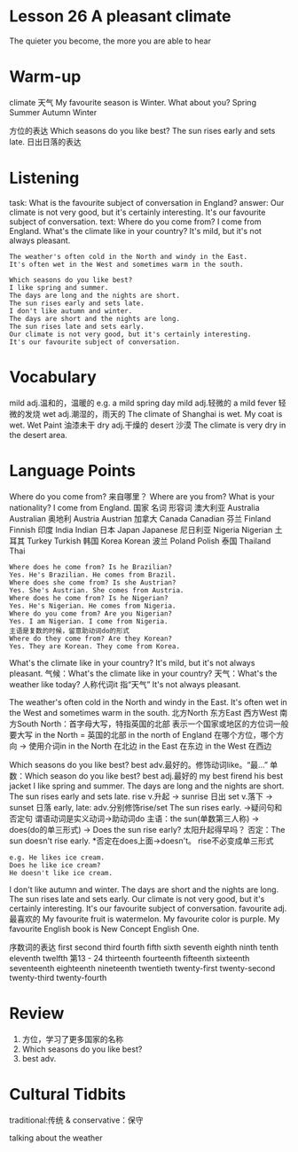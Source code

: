 # Lesson 26 A pleasant climate

The quieter you become, the more you are able to hear

# Warm-up

climate 天气
My favourite season is Winter.
What about you?
Spring 
Summer
Autumn
Winter

方位的表达
Which seasons do you like best?
The sun rises early and sets late. 日出日落的表达

# Listening

task:
    What is the favourite subject of conversation in England?
answer:
    Our climate is not very good, but it's certainly interesting.
    It's our favourite subject of conversation.
text:
    Where do you come from?
    I come from England.
    What's the climate like in your country?
    It's mild, but it's not always pleasant.

    The weather's often cold in the North and windy in the East.
    It's often wet in the West and sometimes warm in the south.

    Which seasons do you like best?
    I like spring and summer.
    The days are long and the nights are short.
    The sun rises early and sets late.
    I don't like autumn and winter.
    The days are short and the nights are long.
    The sun rises late and sets early.
    Our climate is not very good, but it's certainly interesting.
    It's our favourite subject of conversation.

# Vocabulary

mild adj.温和的，温暖的
    e.g. a mild spring day
    mild adj.轻微的
    a mild fever 轻微的发烧
wet adj.潮湿的，雨天的
    The climate of Shanghai is wet.
    My coat is wet.
    Wet Paint 油漆未干
dry adj.干燥的
    desert 沙漠
    The climate is very dry in the desert area.

# Language Points

Where do you come from?
    来自哪里？
    Where are you from?
    What is your nationality?
I come from England.
    国家            名词            形容词
    澳大利亚        Australia       Australian
    奥地利          Austria         Austrian
    加拿大          Canada          Canadian
    芬兰            Finland         Finnish
    印度            India           Indian
    日本            Japan           Japanese
    尼日利亚        Nigeria         Nigerian
    土耳其          Turkey          Turkish
    韩国            Korea           Korean
    波兰            Poland          Polish
    泰国            Thailand        Thai

    Where does he come from? Is he Brazilian?
    Yes. He's Brazilian. He comes from Brazil.
    Where does she come from? Is she Austrian?
    Yes. She's Austrian. She comes from Austria.
    Where does he come from? Is he Nigerian?
    Yes. He's Nigerian. He comes from Nigeria.
    Where do you come from? Are you Nigerian?
    Yes. I am Nigerian. I come from Nigeria.
    主语是复数的时候，留意助动词do的形式
    Where do they come from? Are they Korean?
    Yes. They are Korean. They come from Korea.
What's the climate like in your country?
It's mild, but it's not always pleasant.
    气候：What's the climate like in your country?
    天气：What's the weather like today?
    人称代词it 指“天气”
    It's not always pleasant.

The weather's often cold in the North and windy in the East.
It's often wet in the West and sometimes warm in the south.
    北方North
    东方East
    西方West
    南方South
    North：首字母大写，特指英国的北部
    表示一个国家或地区的方位词一般要大写
    in the North = 英国的北部 in the north of England
    在哪个方位，哪个方向 -> 使用介词in
    in the North 在北边
    in the East 在东边
    in the West 在西边

Which seasons do you like best?
    best adv.最好的。修饰动词like。“最...”
    单数：Which season do you like best?
    best adj.最好的
        my best firend 
        his best jacket
I like spring and summer.
The days are long and the nights are short.
The sun rises early and sets late.
    rise v.升起       -> sunrise 日出
    set v.落下        -> sunset 日落
    early, late: adv.分别修饰rise/set
    The sun rises early. ->疑问句和否定句
    谓语动词是实义动词->助动词do
    主语：the sun(单数第三人称) -> does(do的单三形式)
    -> Does the sun rise early? 太阳升起得早吗？
    否定：The sun doesn't rise early.
    *否定在does上面->doesn't。  rise不必变成单三形式

    e.g. He likes ice cream.
    Does he like ice cream?
    He doesn't like ice cream.
I don't like autumn and winter.
The days are short and the nights are long.
The sun rises late and sets early.
Our climate is not very good, but it's certainly interesting.
It's our favourite subject of conversation.
    favourite adj.最喜欢的
    My favourite fruit is watermelon.
    My favourite color is purple.
    My favourite English book is New Concept English One.

序数词的表达
first
second 
third
fourth
fifth
sixth
seventh
eighth
ninth
tenth
eleventh
twelfth
第13 - 24
thirteenth
fourteenth
fifteenth
sixteenth
seventeenth
eighteenth
nineteenth
twentieth
twenty-first
twenty-second
twenty-third
twenty-fourth

# Review

1. 方位，学习了更多国家的名称
2. Which seasons do you like best?
3. best adv.

# Cultural Tidbits

traditional:传统
&
conservative：保守

talking about the weather